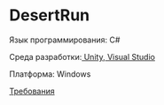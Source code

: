 # DesertRun

Язык программирования: С#

Среда разработки:[ Unity](https://unity.com/),[ Visual Studio](https://visualstudio.microsoft.com/ru/?rr=https%3A%2F%2Fwww.google.com%2F)

Платформа: Windows

[Требования](https://github.com/vit764/DesertRun/blob/master/%D0%94%D0%BE%D0%BA%D1%83%D0%BC%D0%B5%D0%BD%D1%82%D1%8B/%D0%A2%D1%80%D0%B5%D0%B1%D0%BE%D0%B2%D0%B0%D0%BD%D0%B8%D1%8F.md)
